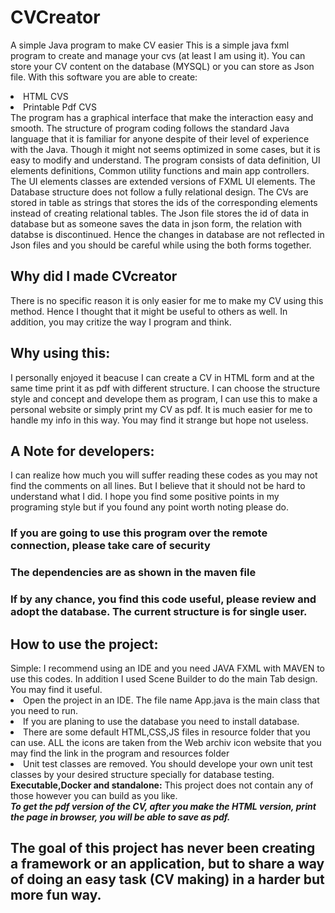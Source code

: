 # CVCreator
A simple Java program to make CV easier
This is a simple java fxml program to create and manage your cvs (at least I am using it). You can store your CV content on the database (MYSQL) or you 
can store as Json file. With this software you are able to create:
<li>HTML CVS</li>
<li>Printable Pdf CVS</li>
The program has a graphical interface that make the interaction easy and smooth. The structure of program coding follows the standard Java language that 
it is familiar for anyone despite of their level of experience with the Java. Though it might not seems optimized in some cases, but it is easy to modify 
and understand. 
The program consists of data definition, UI elements definitions, Common utility functions and main app controllers. The UI elements classes are extended versions of
FXML UI elements. 
The Database structure does not follow a fully relational design. The CVs are stored in table as strings that stores the ids of the corresponding elements instead of creating relational tables. 
The Json file stores the id of data in database but as someone saves the data in json form, the relation with databse is discontinued. Hence the changes in database are not reflected in Json files and you should be careful while using the both forms together. 
<h2>Why did I made CVcreator</h2>
There is no specific reason it is only easier for me to make my CV using this method. Hence I thought that it might be useful to others as well. In addition, you may critize the way I program and think. 
<h2>Why using this:</h2>
I personally enjoyed it beacuse I can create a CV in HTML form and at the same time print it as pdf with different structure. I can choose the structure style and concept and develope them as program, I can use this to make a personal website or simply print my CV as pdf. It is much easier for me to handle my info in this way. 
You may find it strange but hope not useless. 
<h2>A Note for developers:</h2>
I can realize how much you will suffer reading these codes as you may not find the comments on all lines. But I believe that it should not be hard to understand what I did. I hope you find some positive points in my programing style but if you found any point worth noting please do. 
<h3>If you are going to use this program over the remote connection, please take care of security</h3>
<h3>The dependencies are as shown in the maven file</h3>
<h3>If by any chance, you find this code useful, please review and adopt the database. The current structure is for single user.</h3>
<h2>How to use the project:</h2>
Simple: I recommend using an IDE and you need JAVA FXML with MAVEN to use this codes. In addition I used Scene Builder to do the main Tab design. You may find it useful.<br>
<li>Open the project in an IDE. The file name App.java is the main class that you need to run.</li>
<li>If you are planing  to use the database you need to install database.</li>
<li>There are some default HTML,CSS,JS files in resource folder that you can use. ALL the icons are taken from the Web archiv icon website that you may find the link in the program and resources folder</li>
<li>Unit test classes are removed. You should develope your own unit test classes by your desired structure specially for database testing.</li>
<b>Executable,Docker and standalone:</b> This project does not contain any of those however you can build as you like.
<br><i><b>To get the pdf version of the CV, after you make the HTML version, print the page in browser, you will be able to save as pdf.</b></i>
<h2>The goal of this project has never been creating a framework or an application, but to share a way of doing an easy task (CV making) in a harder but more fun way.</h2>
